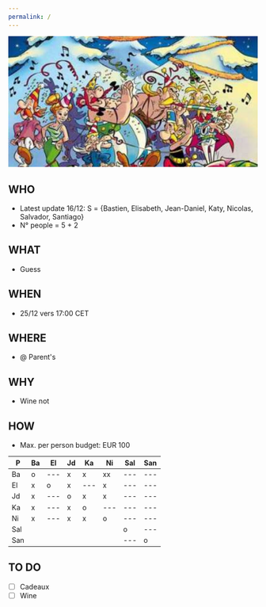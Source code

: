 ```yaml
---
permalink: /
---
```


![alt image](noel.jpg)<br>

## WHO

- Latest update 16/12: S = {Bastien, Elisabeth, Jean-Daniel, Katy, Nicolas, Salvador, Santiago}
- N° people = 5 + 2

## WHAT

- Guess

## WHEN

- 25/12 vers 17:00 CET

## WHERE

- @ Parent's

## WHY

- Wine not

## HOW

- Max. per person budget: EUR 100

| P | Ba | El | Jd | Ka | Ni | Sal | San
| ---| ---| ---| ---| ---| ---| ---| ---
| Ba | o | ---| x | x | xx | --- | ---
| El | x | o | x | ---| x | ---| ---
| Jd | x | ---| o | x | x | ---| ---
| Ka | x | ---| x| o | ---| ---| ---
| Ni | x | ---| x | x | o | ---| ---
| Sal | | | | | | o | ---
| San | | | | | | ---| o 

## TO DO

- [ ] Cadeaux
- [ ] Wine
